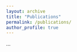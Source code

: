 ```yaml
---
layout: archive
title: "Publications"
permalink: /publications/
author_profile: true
---
```


...



